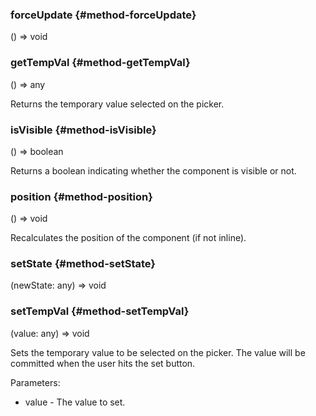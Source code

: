 
### forceUpdate {#method-forceUpdate}

() => void



### getTempVal {#method-getTempVal}

() => any


Returns the temporary value selected on the picker.


### isVisible {#method-isVisible}

() => boolean


Returns a boolean indicating whether the component is visible or not.


### position {#method-position}

() => void


Recalculates the position of the component (if not inline).


### setState {#method-setState}

(newState: any) => void



### setTempVal {#method-setTempVal}

(value: any) => void


Sets the temporary value to be selected on the picker.
The value will be committed when the user hits the set button.

Parameters:
 - value - The value to set.


